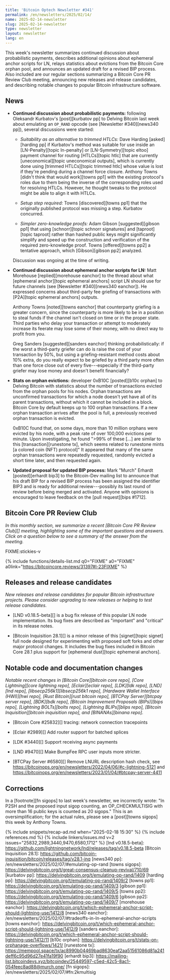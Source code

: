 ```yaml
---
title: 'Bitcoin Optech Newsletter #341'
permalink: /en/newsletters/2025/02/14/
name: 2025-02-14-newsletter
slug: 2025-02-14-newsletter
type: newsletter
layout: newsletter
lang: en
---
```

This week's newsletter summarizes continued discussion about
probabilistic payments, describes additional opinions about ephemeral
anchor scripts for LN, relays statistics about evictions from the
Bitcoin Core orphan pool, and announces an updated draft for a revised
BIP process.  Also included are our regular sections summarizing a
Bitcoin Core PR Review Club meeting, announcing new releases and release
candidates, and describing notable changes to popular Bitcoin
infrastructure software.

## News

- **Continued discussion about probabilistic payments:** following
  Oleksandr Kurbatov's [post][kurbatov pp] to Delving Bitcoin last week
  about emulating an `OP_RAND` opcode (see [Newsletter #340][news340
  pp]), several discussions were started:

  - _Suitability as an alternative to trimmed HTLCs:_ Dave Harding
    [asked][harding pp] if Kurbatov's method was suitable for use inside
    an [LN-Penalty][topic ln-penalty] or [LN-Symmetry][topic eltoo]
    payment channel for routing [HTLCs][topic htlc] that are currently
    [uneconomical][topic uneconomical outputs], which is currently done
    using [trimmed HTLCs][topic trimmed htlc] whose value is lost if
    they're pending during a channel force closure.  Anthony Towns
    [didn't think that would work][towns pp1] with the existing
    protocol's roles due to them being the inverse of the corresponding
    roles used for resolving HTLCs.  However, he thought tweaks to the
    protocol might be able to align it with HTLCs.

  - _Setup step required:_ Towns [discovered][towns pp1] that the
    originally published protocol was missing a step.  Kurbatov
    concurred.

  - _Simpler zero-knowledge proofs:_ Adam Gibson [suggested][gibson pp1]
    that using [schnorr][topic schnorr signatures] and [taproot][topic
    taproot] rather than hashed public keys might significantly
    simplify and speed up the construction and verification of the required
    zero-knowledge proof.  Towns [offered][towns pp2] a tentative
    approach, which [Gibson][gibson pp2] analyzed.

  Discussion was ongoing at the time of writing.

- **Continued discussion about ephemeral anchor scripts for LN:** Matt
  Morehouse [replied][morehouse eanchor] to the thread about what
  [ephemeral anchor][topic ephemeral anchors] script LN should use for
  future channels (see [Newsletter #340][news340 eanchor]).  He
  expressed concerns about third-party fee griefing of transactions with
  [P2A][topic ephemeral anchors] outputs.

  Anthony Towns [noted][towns eanchor] that counterparty griefing is a
  greater concern, since the counterparty is more likely to be in a
  position to steal funds if the channel isn't closed on time or in the
  proper state.  Third parties who delay your transaction or attempt to
  moderately increase its feerate may lose some of their money,
  with no direct way to profit from you.

  Greg Sanders [suggested][sanders eanchor] thinking probabilistically:
  if the worst a third-party griefer can do is raise the cost of your
  transaction by 50%, but using a griefing-resistant method costs about
  10% extra, do you really expect to be griefed by a third party more
  often than one force close out of every five---especially if the
  third-party griefer may lose money and doesn't benefit financially?

- **Stats on orphan evictions:** developer 0xB10C [posted][b10c orphan]
  to Delving Bitcoin with statistics about the number of transactions
  evicted from the orphan pools for his nodes.  Orphan transactions are
  unconfirmed transactions for which a node doesn't yet have all of its
  parent transactions, without which it cannot be included in a block.
  Bitcoin Core by default keeps up to 100 orphan transactions.  If a new
  orphan transaction arrives after the pool is full, a previously
  received orphan transaction is evicted.

  0xB10C found that, on some days, more than 10 million orphans were
  evicted by his node, with a peak rate of over 100,000 evictions per
  minute.  Upon investigating, he found ">99% of these [...] are similar
  to this [transaction][runestone tx], which seems related to runestone
  mints [a colored coin (NFT) protocol]"  It appeared that many of the
  same orphan transactions were repeatedly requested, randomly evicted a
  short time later, and then requested again.

- **Updated proposal for updated BIP process:** Mark "Murch" Erhardt
  [posted][erhardt bip3] to the Bitcoin-Dev mailing list to announce that his draft
  BIP for a revised BIP process has been assigned the identifier BIP3
  and is ready for additional review---possibly its last round of review
  before being merged and activated.  Anyone with opinions is encouraged
  to leave feedback on the [pull request][bips #1712].

## Bitcoin Core PR Review Club

*In this monthly section, we summarize a recent [Bitcoin Core PR Review
Club][] meeting, highlighting some of the important questions and
answers.  Click on a question below to see a summary of the answer from
the meeting.*

FIXME:stickies-v

{% include functions/details-list.md
  q0="FIXME"
  a0="FIXME"
  a0link="https://bitcoincore.reviews/31397#l-23FIXME"
%}

## Releases and release candidates

_New releases and release candidates for popular Bitcoin infrastructure
projects.  Please consider upgrading to new releases or helping to test
release candidates._

- [LND v0.18.5-beta][] is a bug fix release of this popular LN node
  implementation.  Its bug fixes are described as "important"
  and "critical" in its release notes.

- [Bitcoin Inquisition 28.1][] is a minor release of this [signet][topic
  signet] full node designed for experimenting with proposed soft forks
  and other major protocol changes.  It includes the bug fixes included
  in Bitcoin Core 28.1 plus support for [ephemeral dust][topic ephemeral
  anchors].

## Notable code and documentation changes

_Notable recent changes in [Bitcoin Core][bitcoin core repo], [Core
Lightning][core lightning repo], [Eclair][eclair repo], [LDK][ldk repo],
[LND][lnd repo], [libsecp256k1][libsecp256k1 repo], [Hardware Wallet
Interface (HWI)][hwi repo], [Rust Bitcoin][rust bitcoin repo], [BTCPay
Server][btcpay server repo], [BDK][bdk repo], [Bitcoin Improvement
Proposals (BIPs)][bips repo], [Lightning BOLTs][bolts repo],
[Lightning BLIPs][blips repo], [Bitcoin Inquisition][bitcoin inquisition
repo], and [BINANAs][binana repo]._

- [Bitcoin Core #25832][] tracing: network connection tracepoints

- [Eclair #2989][] Add router support for batched splices

- [LDK #3440][] Support receiving async payments

- [LND #9470][] Make BumpFee RPC user inputs more stricter.

- [BTCPay Server #6580][] Remove LNURL description hash check, see
  https://bitcoinops.org/en/newsletters/2022/04/06/#c-lightning-5121 and
  https://bitcoinops.org/en/newsletters/2023/01/04/#btcpay-server-4411

## Corrections

In a [footnote][fn sigops] to last week's newsletter, we incorrectly
wrote: "In P2SH and the proposed input sigop counting, an
OP_CHECKMULTISIG with more than 16 public keys is counted as 20 sigops."
This is an oversimplification; for the actual rules, please see a
[post][towns sigops] this week by Anthony Towns.

{% include snippets/recap-ad.md when="2025-02-18 15:30" %}
{% include references.md %}
{% include linkers/issues.md v=2 issues="25832,2989,3440,9470,6580,1712" %}
[lnd v0.18.5-beta]: https://github.com/lightningnetwork/lnd/releases/tag/v0.18.5-beta
[Bitcoin Inquisition 28.1]: https://github.com/bitcoin-inquisition/bitcoin/releases/tag/v28.1-inq
[news340 pp]: /en/newsletters/2025/02/07/#emulating-op-rand
[towns sigops]: https://delvingbitcoin.org/t/great-consensus-cleanup-revival/710/69
[kurbatov pp]: https://delvingbitcoin.org/t/emulating-op-rand/1409
[harding pp]: https://delvingbitcoin.org/t/emulating-op-rand/1409/2
[towns pp1]: https://delvingbitcoin.org/t/emulating-op-rand/1409/3
[gibson pp1]: https://delvingbitcoin.org/t/emulating-op-rand/1409/5
[towns pp2]: https://delvingbitcoin.org/t/emulating-op-rand/1409/6
[gibson pp2]: https://delvingbitcoin.org/t/emulating-op-rand/1409/7
[morehouse eanchor]: https://delvingbitcoin.org/t/which-ephemeral-anchor-script-should-lightning-use/1412/8
[news340 eanchor]: /en/newsletters/2025/02/07/#tradeoffs-in-ln-ephemeral-anchor-scripts
[towns eanchor]: https://delvingbitcoin.org/t/which-ephemeral-anchor-script-should-lightning-use/1412/9
[sanders eanchor]: https://delvingbitcoin.org/t/which-ephemeral-anchor-script-should-lightning-use/1412/11
[b10c orphan]: https://delvingbitcoin.org/t/stats-on-orphanage-overflows/1421/
[runestone tx]: https://mempool.space/tx/ac8990b04469bad8630eaf2aa51561086d81a241deff6c95d96d27e41fa19f90
[erhardt bip3]: https://mailing-list.bitcoindevs.xyz/bitcoindev/25449597-c5ed-42c5-8ac1-054feec8ad88@murch.one/
[fn sigops]: /en/newsletters/2025/02/07/#fn:2kmultisig

